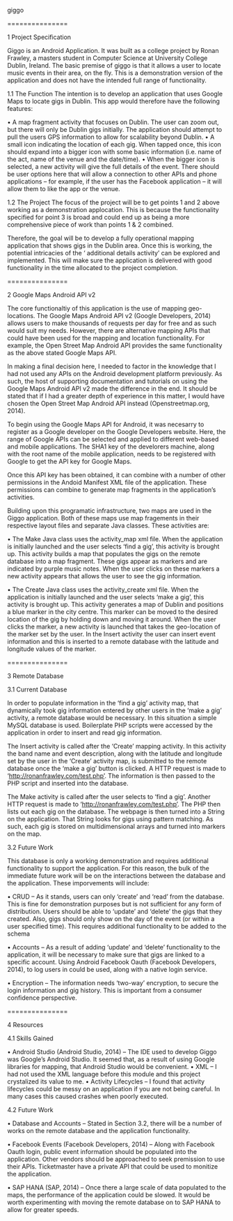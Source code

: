 giggo

===============

1	Project Specification

Giggo is an Android Application. It was built as a college project by Ronan Frawley, a masters student in Computer Science at University College Dublin, Ireland. The basic premise of giggo is that it allows a user to locate music events in their area, on the fly. This is a demonstration version of the application and does not have the intended full range of functionality.

1.1	The Function
The intention is to develop an application that uses Google Maps to locate gigs in Dublin. This app would therefore have the following features: 

• A map fragment activity that focuses on Dublin. The user can zoom out, but there will only be Dublin gigs initially. The application should attempt to pull the users GPS information to allow for scalability beyond Dublin. 
• A small icon indicating the location of each gig. When tapped once, this icon should expand into a bigger icon with some basic information (i.e. name of the act, name of the venue and the date/time). 
• When the bigger icon is selected, a new activity will give the full details of the event. There should be user options here that will allow a connection to other APIs and phone applications – for example, if the user has the Facebook application – it will allow them to like the app or the venue. 

1.2	The Project
The focus of the project will be to get points 1 and 2 above working as a demonstration applocation. This is because the functionality specified for point 3 is broad and could end up as being a more comprehensive piece of work than points 1 & 2 combined.

Therefore, the goal will be to develop a fully operational mapping application that shows gigs in the Dublin area. Once this is working, the potential intricacies of the ‘ additional details activity’ can be explored and implemented. This will make sure the application is delivered with good functionality in the time allocated to the project completion.

===============

2	Google Maps Android API v2

The core functionaltiy of this application is the use of mapping geo-locations. The Google Maps Android API v2 (Google Developers, 2014) allows users to make thousands of requests per day for free and as such would suit my needs. However, there are alternative mapping APIs that could have been used for the mapping and location functionality. For example, the Open Street Map Android API provides the same functionality as the above stated Google Maps API.

In making a final decision here, I needed to factor in the knowledge that I had not used any APIs on the Android development platform previously. As such, the host of supporting documentation and tutorials on using the Google Maps Android API v2 made the difference in the end. It should be stated that if I had a greater depth of experience in this matter, I would have chosen the Open Street Map Android API instead (Openstreetmap.org, 2014).

To begin using the Google Maps API for Android, it was necesarry to register as a Google developer on the Google Developers website. Here, the range of Google APIs can be selected and applied to different web-based and mobile applications. The SHA1 key of the develorers machine, along with the root name of the mobile application, needs to be registered with Google to get the API key for Google Maps.

Once this API key has been obtained, it can combine with a number of other permissions in the Andoid Manifest XML file of the application. These permissions can combine to generate map fragments in the application’s activities.

Building upon this programatic infrastructure, two maps are used in the Giggo application. Both of these maps use map fragements in their respective layout files and separate Java classes. These activities are:

•	The Make Java class uses the activity_map xml file. When the application is initially launched and the user selects ‘find a gig’, this activity is brought up. This activity builds a map that populates the gigs on the remote database into a map fragment. These gigs appear as markers and are indicated by purple music notes. When the user clicks on these markers a new activity appears that allows the user to see the gig information.

•	The Create Java class uses the activity_create xml file. When the application is initially launched and the user selects ‘make a gig’, this activity is brought up. This activity generates a map of Dublin and positions a blue marker in the city centre. This marker can be moved to the desired location of the gig by holding down and moving it around. When the user clicks the marker, a new activity is launched that takes the geo-location of the marker set by the user. In the Insert activity the user can insert event information and this is inserted to a remote database with the latitude and longitude values of the marker. 

===============

3	Remote Database

3.1	Current Database

In order to populate information in the ‘find a gig’ activity map, that dynamically took gig information entered by other users in the ‘make a gig’ activity, a remote database would be necessary. In this situation a simple MySQL database is used. Boilerplate PHP scripts were accessed by the application in order to insert and read gig information.

The Insert activity is called after the ‘Create’ mapping activity. In this activity the band name and event description, along with the latitude and longitude set by the user in the ‘Create’ activity map, is submitted to the remote database once the ‘make a gig’ button is clicked. A HTTP request is made to ‘http://ronanfrawley.com/test.php’. The information is then passed to the PHP script and inserted into the database.

The Make activity is called after the user selects to ‘find a gig’. Another HTTP request is made to ‘http://ronanfrawley.com/test.php’. The PHP then lists out each gig on the database. The webpage is then turned into a String on the application. That String looks for gigs using pattern matching. As such, each gig is stored on multidimensional arrays and turned into markers on the map.

3.2	Future Work

This database is only a working demonstration and requires additional functionality to support the application. For this reason, the bulk of the immediate future work will be on the interactions between the database and the application. These imporvements will include:

•	CRUD – As it stands, users can only ‘create’ and ‘read’ from the database. This is fine for demonstration purposes but is not sufficient for any form of distribution. Users should be able to ‘update’ and ‘delete’ the gigs that they created. Also, gigs should only show on the day of the event (or within a user specified time). This requires additional functionality to be added to the schema  

•	Accounts – As a result of adding ‘update’ and ‘delete’ functionality to the application, it will be necessary to make sure that gigs are linked to a specific account. Using Android Facebook Oauth (Facebook Developers, 2014), to log users in could be used, along with a native login service.

•	Encryption – The information needs ‘two-way’ encryption, to secure the login information and gig history. This is important from a consumer confidence perspective.

===============

4	Resources

4.1	Skills Gained

  •	Android Studio (Android Studio, 2014) – The IDE used to develop Giggo was Google’s Android Studio. It seemed that, as a result of using Google libraries for mapping, that Android Studio would be convenient.
  •	XML – I had not used the XML language before this module and this project crystalized its value to me. 
  •	Activity Lifecycles – I found that activity lifecycles could be messy on an application if you are not being careful. In many cases this caused crashes when poorly executed.

4.2	Future Work

•	Database and Accounts – Stated in Section 3.2, there will be a number of works on the remote database and the application functionality.

•	Facebook Events (Facebook Developers, 2014) – Along with Facebook Oauth login, public event information should be populated into the application. Other vendors should be approached to seek premission to use their APIs. Ticketmaster have a private API that could be used to monitize the application.

•	SAP HANA (SAP, 2014) – Once there a large scale of data populated to the maps, the performance of the application could be slowed. It would be worth experimenting with moving the remote database on to SAP HANA to allow for greater speeds.

